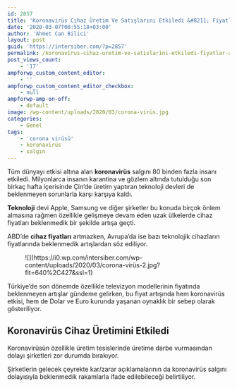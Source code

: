 ```yaml
---
id: 2857
title: 'Koronavirüs Cihaz Üretim Ve Satışlarını Etkiledi &#8211; Fiyatlar Arttı'
date: '2020-03-07T00:55:18+03:00'
author: 'Ahmet Can Bilici'
layout: post
guid: 'https://intersiber.com/?p=2857'
permalink: /koronavirus-cihaz-uretim-ve-satislarini-etkiledi-fiyatlar-artti/
post_views_count:
    - '17'
ampforwp_custom_content_editor:
    - ''
ampforwp_custom_content_editor_checkbox:
    - null
ampforwp-amp-on-off:
    - default
image: /wp-content/uploads/2020/03/corona-virüs.jpg
categories:
    - Genel
tags:
    - 'corona virüsü'
    - koronavirüs
    - salgın
---
```


Tüm dünyayı etkisi altına alan **koronavirüs** salgını 80 binden fazla insanı etkiledi. Milyonlarca insanın karantina ve gözlem altında tutulduğu son birkaç hafta içerisinde Çin’de üretim yaptıran teknoloji devleri de beklenmeyen sorunlarla karşı karşıya kaldı.

**Teknoloji** devi Apple, Samsung ve diğer şirketler bu konuda birçok önlem almasına rağmen özellikle gelişmeye devam eden uzak ülkelerde cihaz fiyatları beklenmedik bir şekilde artışa geçti.

ABD’de **cihaz fiyatları** artmazken, Avrupa’da ise bazı teknolojik cihazların fiyatlarında beklenmedik artışlardan söz ediliyor.

<figure class="wp-block-image size-large">![](https://i0.wp.com/intersiber.com/wp-content/uploads/2020/03/corona-virüs-2.jpg?fit=640%2C427&ssl=1)</figure>Türkiye’de son dönemde özellikle televizyon modellerinin fiyatında beklenmeyen artışlar gündeme gelirken, bu fiyat artışında hem koronavirüs etkisi, hem de Dolar ve Euro kurunda yaşanan oynaklık bir sebep olarak gösteriliyor.

## Koronavirüs Cihaz Üretimini Etkiledi

Koronavirüsün özellikle üretim tesislerinde üretime darbe vurmasından dolayı şirketleri zor durumda bırakıyor.

Şirketlerin gelecek çeyrekte kar/zarar açıklamalarının da koronavirüs salgını dolayısıyla beklenmedik rakamlarla ifade edilebileceği belirtiliyor.